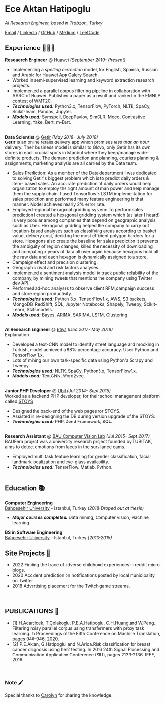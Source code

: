 # Ece Aktan Hatipoglu
_AI Research Engineer, based in Trabzon, Turkey_ <br>

[Email](mailto:eceaktanhatipoglu@gmail.com) / [LinkedIn](https://www.linkedin.com/in/ecehtp/) / [GitHub](https://github.com/pinareceaktan) / [Medium](https://medium.com/@pinareceaktan) / [LeetCode](https://leetcode.com/eceaktanhatipoglu/)


## Experience 👩🏻‍💻
**Reseaerch Engineer** @ [Huawei](https://www.huawei.com/tr/) _(September 2019- Present)_<br>
- Implementing a _spelling correction_ model, for English, Spanish, Russian and Arabic for Huawei App Galery Search.
- Worked in semi-supervised learning and keyword extraction research projects. 
- Implemented a parallel corpus filtering pipeline in collaboration with AARC of
Huawei. Published a paper as a result and ranked in the EMNLP contest of WMT20.
- **_Technologies used:_** Python3.x, TensorFlow, PyTorch, NLTK, SpaCy, Scikit-learn, Pandas, Jupyter.
- **_Models used:_** Symspell, DeepPavlov, SimCLR, Moco, Contrastive Learning, Yake, Bert, m-Bart.
<br><br>

**Data Scientist** @ [Getir](https://getir.com/) _(May 2018- July 2019)_<br>
**Getir** is an online retails delivery app which promises _less than an hour_ delivery. Their business model is similar to Glovo, only Getir has its own stores in each crucial spots in Istanbul where they keep/manage wide-definite products. The demand prediction and planning, couriers planning & assignments, marketing analysis are all carried by the Data team. 
- Sales Prediction: As a member of the Data department I was dedicated to solving Getir's biggest problem which is to predict daily orders & item- based sales. An accurate prediction of daily orders would help organization to employ the right amount of man power and help manage them the supply chain. I used Tensorflow's LSTM implementation for sales prediction and performed many feature engineering in that manner. Model achieves nearly 2% error rate.
- Employed regional hexagonal gridding system: To perform sales prediction I created a hexagonal gridding system which (as later I heard) is very popular among companies that depend on geographic analysis such as Uber. Hexagonal gridding helped the company to carry out location-based analyses such as classifying areas according to basket value, delivery cost, deciding the most efficient polygon borders for a store. Hexagons also create the baseline for sales prediction it prevents the ambiguity of region changes, killed the necessity of downloading and computing x years of data all over again because hexagons hold all the raw data and each hexagon is dynamically assigned to a store.  
- Campaign effect and precision clustering.  
- Geographic rival and risk factors analyses.  
- Implemented a sentiment analysis model to track public reliability of the company, by mining tweets that mentions the company using Twitter dev API.  
- Performed ad-hoc analyses to observe client RFM,campaign success and store region productivity.  
- **_Technologies used:_** Python 3.x, TensorFlow1.x, AWS, S3 buckets, MongoDB, RedShift, SQL, Jupyter Notebooks, Shapely, Tweepy, Scikit-Learn, Statsmodels.
- **_Models used:_** Bayes, ARIMA, SARIMA, LSTM, Clustering.
<br><br>

**AI Research Engineer** @ [Etiya](https://www.etiya.com/tr) _(Dec 2017- May 2018)_<br>
Explanation
- Developed a text-CNN model to identify street language and mocking in Turkish, model achieved a 88% percentage accuracy. Used Python and TensorFlow 1.x. 
- Lots of mining our own task-specific data using Python'a Scrapy and Tweepy.
- **_Technologies used:_** NLTK, SpaCy, Python3.x, TensorFlow1.x.
- **_Models used:_** TextCNN, Word2vec.
<br><br>

**Junior PHP Developer** @ [Ubit](https://www.ubit.com.tr/) _(Jul 2014- Sept 2015)_<br>
Worked as a backend PHP developer, for their school management platform called [STOYS](https://stoys.co/)
- Designed the back-end of the web pages for STOYS.
- Assisted in re-designing the DB during version upgrade of the STOYS.
- **_Technologies used:_** PHP, Zend Framework, SQL.
<br><br>

**Research Assistant** @ [BAU Computer Vision Lab](https://bau.edu.tr/) _(Jul 2015- Sept 2017)_<br>
BAUFera project was a university research project founded by TUBITAK, aims to detect emotions from faces in the survilance cams.   
- Employed multi task feature learning for gender classification, facial landmark localization and eye-glass availability.
- **_Technologies used:_** TensorFlow, Matlab, Python.
<br><br>


## Education 📚
**Computer Engineering** <br>
[Bahcesehir University](https://bau.edu.tr/) - Istanbul, Turkey _(2018-Droped out at thesis)_
- **_Major courses completed:_** Data mining, Computer vision, Machine learning. 

**BS in Software Engineering** <br>
[Bahcesehir University](https://bau.edu.tr/) - Istanbul, Turkey _(2010-2015)_
<br>

## Site Projects 🐝
- 2022 Finding the trace of adverse childhood experiences in reddit micro blogs.
- 2020 Accident prediction on notifications posted by local municipality on Twitter. 
- 2018 Advertising placement for the Twitch game streams.
<br>

## PUBLICATIONS 🔦
  
- [1] H.Acarcicek, T.Çolakoglu, P.E.A.Hatipoglu, C.H.Huang,and W.Peng. Filtering noisy parallel corpus using transformers with proxy task learning. In Proceedings of the Fifth Conference on Machine Translation, pages 940–946, 2020.
- [2] P.E.Aktan, G.Hatipoglu, and N.Arica.Risk classification for breast cancer diagnosis using her2 testing. In 2016 24th Signal Processing and Communication Application Conference (SIU), pages 2133–2136. IEEE, 2016.
<br>

### Note 🖌
Special thanks to [Carolyn](https://workwithcarolyn.com/blog/digital-cv-guide) for sharing the knowledge.
